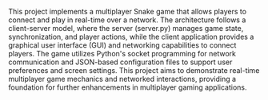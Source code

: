 This project implements a multiplayer Snake game that allows players to connect and play in real-time over a network. The architecture follows a client-server model, where the server (server.py) manages game state, synchronization, and player actions, while the client application provides a graphical user interface (GUI) and networking capabilities to connect players. The game utilizes Python's socket programming for network communication and JSON-based configuration files to support user preferences and screen settings. This project aims to demonstrate real-time multiplayer game mechanics and networked interactions, providing a foundation for further enhancements in multiplayer gaming applications.
